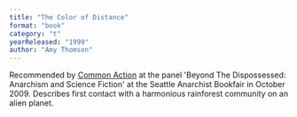 ```yaml
---
title: "The Color of Distance"
format: "book"
category: "t"
yearReleased: "1999"
author: "Amy Thomson"
---
```

Recommended by <a href="http://nwsfsnews.blogspot.com/2009/10/i-wanna-read-sf-anarchy.html"> Common Action</a> at the panel 'Beyond The Dispossessed: Anarchism and Science  Fiction' at the Seattle Anarchist Bookfair in October 2009. Describes first  contact with a harmonious rainforest community on an alien planet.
 